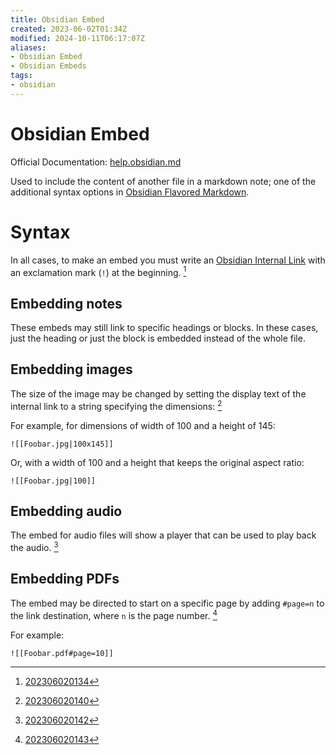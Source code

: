 ```yaml
---
title: Obsidian Embed
created: 2023-06-02T01:34Z
modified: 2024-10-11T06:17:07Z
aliases:
- Obsidian Embed
- Obsidian Embeds
tags:
- obsidian
---
```


# Obsidian Embed

Official Documentation: [help.obsidian.md](https://help.obsidian.md/Linking+notes+and+files/Embedding+files)

Used to include the content of another file in a markdown note; one of the additional syntax options in [Obsidian Flavored Markdown](obsidian-flavored-markdown.md).

# Syntax

In all cases, to make an embed you must write an [Obsidian Internal Link](obsidian-internal-link.md) with an exclamation mark (`!`) at the beginning. [^1]

## Embedding notes

These embeds may still link to specific headings or blocks. In these cases, just the heading or just the block is embedded instead of the whole file.

## Embedding images

The size of the image may be changed by setting the display text of the internal link to a string specifying the dimensions: [^2]

For example, for dimensions of width of 100 and a height of 145:

```
![[Foobar.jpg|100x145]]
```

Or, with a width of 100 and a height that keeps the original aspect ratio:

```
![[Foobar.jpg|100]]
```

## Embedding audio

The embed for audio files will show a player that can be used to play back the audio. [^3]

## Embedding PDFs

The embed may be directed to start on a specific page by adding `#page=n` to the link destination, where `n` is the page number. [^4]

For example:
```
![[Foobar.pdf#page=10]]
```

[^1]: [202306020134](../entries/202306020134.md)

[^2]: [202306020140](../entries/202306020140.md)

[^3]: [202306020142](../entries/202306020142.md)

[^4]: [202306020143](../entries/202306020143.md)

